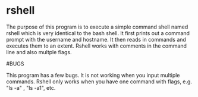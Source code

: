 # rshell

The purpose of this program is to execute a simple command shell named rshell which is very identical to the bash shell. 
It first prints out a command prompt with the username and hostname. 
It then reads in commands and executes them to an extent.
Rshell works with comments in the command line and also multple flags.

#BUGS

This program has a few bugs. It is not working when you input multiple commands. Rshell only works when you have one command with flags, e.g. "ls -a" , "ls -a1", etc.
